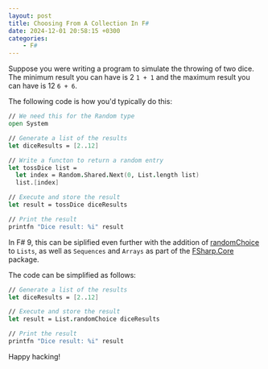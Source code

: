 ```yaml
---
layout: post
title: Choosing From A Collection In F#
date: 2024-12-01 20:58:15 +0300
categories:
    - F#
---
```


Suppose you were writing a program to simulate the throwing of two dice. The minimum result you can have is 2 `1 + 1` and the maximum result you can have is 12 `6 + 6`.

The following code is how you'd typically do this:

```fsharp
// We need this for the Random type
open System

// Generate a list of the results
let diceResults = [2..12]

// Write a functon to return a random entry
let tossDice list = 
  let index = Random.Shared.Next(0, List.length list)
  list.[index]

// Execute and store the result
let result = tossDice diceResults

// Print the result
printfn "Dice result: %i" result
```

In F# 9, this can be siplified even further with the addition of [randomChoice](https://fsharp.github.io/fsharp-core-docs/reference/fsharp-collections-listmodule.html#randomChoice) to `Lists`, as well as `Sequences` and `Arrays` as part of the [FSharp.Core](https://fsharp.github.io/fsharp-core-docs/) package.

The code can be simplified as follows:

```fsharp
// Generate a list of the results
let diceResults = [2..12]

// Execute and store the result
let result = List.randomChoice diceResults

// Print the result
printfn "Dice result: %i" result
```

Happy hacking!
